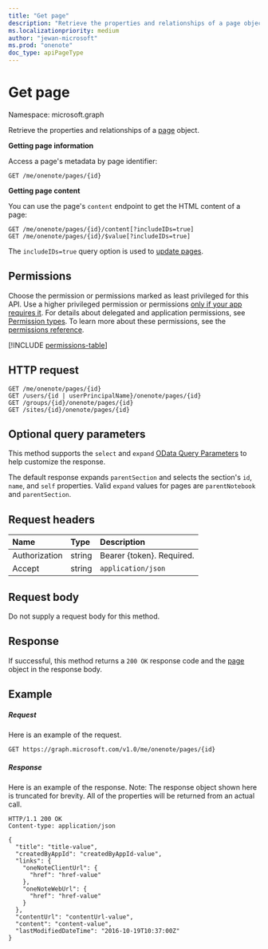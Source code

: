 ```yaml
---
title: "Get page"
description: "Retrieve the properties and relationships of a page object."
ms.localizationpriority: medium
author: "jewan-microsoft"
ms.prod: "onenote"
doc_type: apiPageType
---
```


# Get page

Namespace: microsoft.graph

Retrieve the properties and relationships of a [page](../resources/page.md) object.

**Getting page information**

Access a page's metadata by page identifier:

```
GET /me/onenote/pages/{id}
```

**Getting page content**

You can use the page's `content` endpoint to get the HTML content of a page:

```
GET /me/onenote/pages/{id}/content[?includeIDs=true]
GET /me/onenote/pages/{id}/$value[?includeIDs=true]
```

The `includeIDs=true` query option is used to [update pages](../api/page-update.md).

## Permissions
Choose the permission or permissions marked as least privileged for this API. Use a higher privileged permission or permissions [only if your app requires it](/graph/permissions-overview#best-practices-for-using-microsoft-graph-permissions). For details about delegated and application permissions, see [Permission types](/graph/permissions-overview#permission-types). To learn more about these permissions, see the [permissions reference](/graph/permissions-reference).

<!-- { "blockType": "permissions", "name": "page_get" } -->
[!INCLUDE [permissions-table](../includes/permissions/page-get-permissions.md)]

## HTTP request
<!-- { "blockType": "ignored" } -->
```http
GET /me/onenote/pages/{id}
GET /users/{id | userPrincipalName}/onenote/pages/{id}
GET /groups/{id}/onenote/pages/{id}
GET /sites/{id}/onenote/pages/{id}
```
## Optional query parameters
This method supports the `select` and `expand` [OData Query Parameters](/graph/query-parameters) to help customize the response.

The default response expands `parentSection` and selects the section's `id`, `name`, and `self` properties. Valid `expand` values for pages are `parentNotebook` and `parentSection`.

## Request headers
| Name       | Type | Description|
|:-----------|:------|:----------|
| Authorization  | string  | Bearer {token}. Required. |
| Accept | string | `application/json` |

## Request body
Do not supply a request body for this method.

## Response

If successful, this method returns a `200 OK` response code and the [page](../resources/page.md) object in the response body.
## Example
##### Request
Here is an example of the request.
 <!-- { "blockType": "request", "name": "page_get" } -->

```http
GET https://graph.microsoft.com/v1.0/me/onenote/pages/{id}
```
##### Response
Here is an example of the response. Note: The response object shown here is truncated for brevity. All of the properties will be returned from an actual call.
<!-- {
  "blockType": "response",
  "truncated": "true",
  "@odata.type": "microsoft.graph.pageLinks"
} -->
```http
HTTP/1.1 200 OK
Content-type: application/json

{
  "title": "title-value",
  "createdByAppId": "createdByAppId-value",
  "links": {
    "oneNoteClientUrl": {
      "href": "href-value"
    },
    "oneNoteWebUrl": {
      "href": "href-value"
    }
  },
  "contentUrl": "contentUrl-value",
  "content": "content-value",
  "lastModifiedDateTime": "2016-10-19T10:37:00Z"
}
```

<!-- uuid: 8fcb5dbc-d5aa-4681-8e31-b001d5168d79
2015-10-25 14:57:30 UTC -->
<!-- {
  "type": "#page.annotation",
  "description": "Get page",
  "keywords": "",
  "section": "documentation",
  "tocPath": ""
}-->
